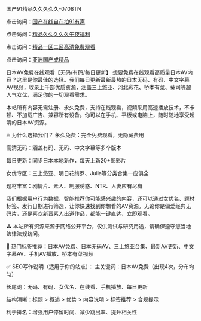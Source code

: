 国产91精品久久久久久-0708TN

点击访问：<a href="https://heiliaoll4qsx.pages.dev">国产在线自在拍91有声</a>

点击访问：<a href="https://heiliaoga6s9v.pages.dev">精品久久久久久午夜福利</a>

点击访问：<a href="https://heiliao2dmwwy.pages.dev">精品一区二区高清免费观看</a>

点击访问：<a href="https://heiliaoow5kzm.pages.dev">亚洲国产成精品</a>

日本AV免费在线观看【无码/有码/每日更新】
想要免费在线观看高质量日本AV内容？这里是你最佳的选择。我们每日更新最新最热的日本无码、有码、中文字幕AV视频，收录上千部优质资源，涵盖三上悠亚、河北彩花、桥本有菜、葵司等超人气女优，满足你的一切观看需求。

本站所有内容无需注册、永久免费，支持在线观看，视频采用高速播放技术，不卡顿、不加载广告、兼容所有设备。你可以在手机、平板或电脑上，随时随地享受超清的日本AV资源。

🔥 为什么选择我们？
永久免费：完全免费观看，无隐藏费用

高清无码：涵盖有码、无码、中文字幕等多个版本

每日更新：同步日本本地新作，每天上新20+部影片

女优专区：三上悠亚、明日花绮罗、Julia等分类合集一应俱全

题材丰富：剧情片、素人、制服诱惑、NTR、人妻应有尽有

我们根据用户行为数据，智能推荐你可能感兴趣的内容，还可以通过女优名、题材标签、发行日期进行筛选，让你快速找到你想看的AV资源。无论你是偏爱经典无码片，还是喜欢新晋素人出道作品，都能一键直达、立即观看。

⚠️ 本站所有资源来源于网络公开平台，仅供测试与研究用途，请确保遵守您当地法律法规访问。

📌 热门标签推荐：日本AV免费、日本无码AV、三上悠亚合集、最新AV更新、中文字幕AV、手机AV播放、桥本有菜视频

✅ SEO写作说明（适用于你的站点）：
主关键词：日本AV免费（出现4次，分布均匀）

长尾词：无码、有码、女优名、在线看、手机播放、每日更新

结构清晰：标题 > 概述 > 优势 > 内容说明 > 标签推荐 > 合规提示

利于排名：增强用户停留时间、减少跳出率、提升相关性


<span style="display:none;">[Canonical link] ( ）</span>












